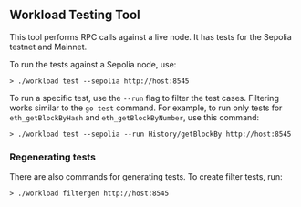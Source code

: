 ## Workload Testing Tool

This tool performs RPC calls against a live node. It has tests for the Sepolia testnet and
Mainnet.

To run the tests against a Sepolia node, use:

```shell
> ./workload test --sepolia http://host:8545
```

To run a specific test, use the `--run` flag to filter the test cases. Filtering works
similar to the `go test` command. For example, to run only tests for `eth_getBlockByHash`
and `eth_getBlockByNumber`, use this command:

```
> ./workload test --sepolia --run History/getBlockBy http://host:8545
```

### Regenerating tests

There are also commands for generating tests. To create filter tests, run:

```shell
> ./workload filtergen http://host:8545
```
